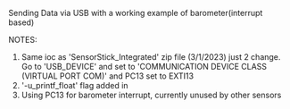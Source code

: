 Sending Data via USB with a working example of barometer(interrupt based)

NOTES:
1. Same ioc as 'SensorStick_Integrated' zip file (3/1/2023) just 2 change. Go to 'USB_DEVICE' and set to 'COMMUNICATION DEVICE CLASS (VIRTUAL PORT COM)' and PC13 set to EXTI13 
2. '-u_printf_float' flag added in
3. Using PC13 for barometer interrupt, currently unused by other sensors
